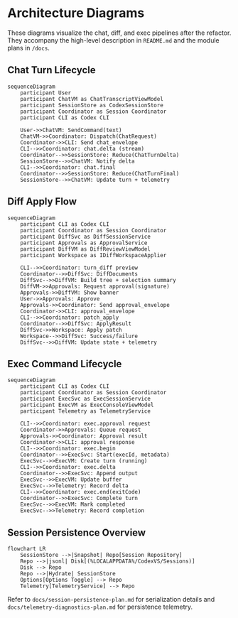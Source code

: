 # Architecture Diagrams

These diagrams visualize the chat, diff, and exec pipelines after the refactor. They accompany the high-level description in `README.md` and the module plans in `/docs`.

## Chat Turn Lifecycle
```mermaid
sequenceDiagram
    participant User
    participant ChatVM as ChatTranscriptViewModel
    participant SessionStore as CodexSessionStore
    participant Coordinator as Session Coordinator
    participant CLI as Codex CLI

    User->>ChatVM: SendCommand(text)
    ChatVM->>Coordinator: Dispatch(ChatRequest)
    Coordinator->>CLI: Send chat_envelope
    CLI-->>Coordinator: chat.delta (stream)
    Coordinator-->>SessionStore: Reduce(ChatTurnDelta)
    SessionStore-->>ChatVM: Notify delta
    CLI-->>Coordinator: chat.final
    Coordinator-->>SessionStore: Reduce(ChatTurnFinal)
    SessionStore-->>ChatVM: Update turn + telemetry
```

## Diff Apply Flow
```mermaid
sequenceDiagram
    participant CLI as Codex CLI
    participant Coordinator as Session Coordinator
    participant DiffSvc as DiffSessionService
    participant Approvals as ApprovalService
    participant DiffVM as DiffReviewViewModel
    participant Workspace as IDiffWorkspaceApplier

    CLI-->>Coordinator: turn_diff preview
    Coordinator-->>DiffSvc: DiffDocuments
    DiffSvc-->>DiffVM: Build tree + selection summary
    DiffVM->>Approvals: Request approval(signature)
    Approvals->>DiffVM: Show banner
    User->>Approvals: Approve
    Approvals->>Coordinator: Send approval_envelope
    Coordinator->>CLI: approval_envelope
    CLI-->>Coordinator: patch_apply
    Coordinator-->>DiffSvc: ApplyResult
    DiffSvc->>Workspace: Apply patch
    Workspace-->>DiffSvc: Success/failure
    DiffSvc-->>DiffVM: Update state + telemetry
```

## Exec Command Lifecycle
```mermaid
sequenceDiagram
    participant CLI as Codex CLI
    participant Coordinator as Session Coordinator
    participant ExecSvc as ExecSessionService
    participant ExecVM as ExecConsoleViewModel
    participant Telemetry as TelemetryService

    CLI-->>Coordinator: exec.approval request
    Coordinator->>Approvals: Queue request
    Approvals->>Coordinator: Approval result
    Coordinator->>CLI: approval response
    CLI-->>Coordinator: exec.begin
    Coordinator-->>ExecSvc: Start(execId, metadata)
    ExecSvc-->>ExecVM: Create turn (running)
    CLI-->>Coordinator: exec.delta
    Coordinator-->>ExecSvc: Append output
    ExecSvc-->>ExecVM: Update buffer
    ExecSvc-->>Telemetry: Record delta
    CLI-->>Coordinator: exec.end(exitCode)
    Coordinator-->>ExecSvc: Complete turn
    ExecSvc-->>ExecVM: Mark completed
    ExecSvc-->>Telemetry: Record completion
```

## Session Persistence Overview
```mermaid
flowchart LR
    SessionStore -->|Snapshot| Repo[Session Repository]
    Repo -->|jsonl| Disk[(%LOCALAPPDATA%/CodexVS/Sessions)]
    Disk --> Repo
    Repo -->|Hydrate| SessionStore
    Options[Options Toggle] --> Repo
    Telemetry[TelemetryService] --> Repo
```

Refer to `docs/session-persistence-plan.md` for serialization details and `docs/telemetry-diagnostics-plan.md` for persistence telemetry.
